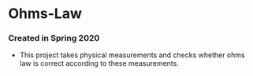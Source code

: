 # Ohms-Law
### Created in Spring 2020
- This project takes physical measurements and checks whether ohms law is correct according to these measurements.
